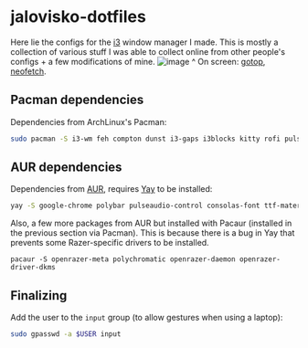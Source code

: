 # jalovisko-dotfiles
Here lie the configs for the [i3](https://github.com/i3/i3) window manager I made. This is mostly a collection of various stuff I was able to collect online from other people's configs + a few modifications of mine.
![image](https://user-images.githubusercontent.com/22379984/126259640-8a48e55c-86f1-4963-b016-28b5a864e167.png)
^ On screen: [gotop](https://github.com/cjbassi/gotop), [neofetch](https://github.com/dylanaraps/neofetch.git).


## Pacman dependencies
Dependencies from ArchLinux's Pacman:
```bash
sudo pacman -S i3-wm feh compton dunst i3-gaps i3blocks kitty rofi pulseaudio ttf-font-awesome pacaur flameshot
```
## AUR dependencies
Dependencies from [AUR](https://aur.archlinux.org/), requires [Yay](https://github.com/Jguer/yay) to be installed:
```bash
yay -S google-chrome polybar pulseaudio-control consolas-font ttf-material-icons-git picom-git pacaur libinput-gestures
```
Also, a few more packages from AUR but installed with Pacaur (installed in the previous section via Pacman). This is because there is a bug in Yay that prevents some Razer-specific drivers to be installed.
```
pacaur -S openrazer-meta polychromatic openrazer-daemon openrazer-driver-dkms
```

## Finalizing
Add the user to the `input` group (to allow gestures when using a laptop):
```bash
sudo gpasswd -a $USER input
```


